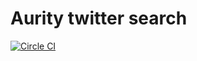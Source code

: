 # Aurity twitter search

[![Circle CI](https://circleci.com/gh/PeterKow/aurity/tree/master.svg?style=svg)](https://circleci.com/gh/PeterKow/aurity/tree/master)